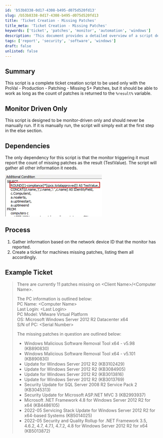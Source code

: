 ```yaml
---
id: 'b53b8338-0d17-4308-b495-d075d520fd13'
slug: /b53b8338-0d17-4308-b495-d075d520fd13
title: 'Ticket Creation - Missing Patches'
title_meta: 'Ticket Creation - Missing Patches'
keywords: ['ticket', 'patches', 'monitor', 'automation', 'windows']
description: 'This document provides a detailed overview of a script designed for creating tickets based on missing patches in a ProVal environment. It outlines the dependencies, process, and an example of a generated ticket, emphasizing that the script should be monitor-driven and not manually executed.'
tags: ['report', 'security', 'software', 'windows']
draft: false
unlisted: false
---
```


## Summary

This script is a complete ticket creation script to be used only with the ProVal - Production - Patching - Missing 5+ Patches, but it should be able to work as long as the count of patches is returned to the `%result%` variable.

## Monitor Driven Only

This script is designed to be monitor-driven only and should never be manually run. If it is manually run, the script will simply exit at the first step in the else section.

## Dependencies

The only dependency for this script is that the monitor triggering it must report the count of missing patches as the result (TestValue). The script will gather all other information it needs.

![Image](../../../static/img/docs/b53b8338-0d17-4308-b495-d075d520fd13/image_1.webp)

## Process

1. Gather information based on the network device ID that the monitor has reported.
2. Create a ticket for machines missing patches, listing them all accordingly.

## Example Ticket

> There are currently 11 patches missing on \<Client Name>/\<Computer Name>.
>
> The PC information is outlined below:  
> PC Name: \<Computer Name>  
> Last Login: \<Last Login>  
> PC Model: VMware Virtual Platform  
> OS: Microsoft Windows Server 2012 R2 Datacenter x64  
> S/N of PC: \<Serial Number>
>
> The missing patches in question are outlined below:
>
> - Windows Malicious Software Removal Tool x64 - v5.98 (KB890830)  
> - Windows Malicious Software Removal Tool x64 - v5.101 (KB890830)  
> - Update for Windows Server 2012 R2 (KB3102429)  
> - Update for Windows Server 2012 R2 (KB3084905)  
> - Update for Windows Server 2012 R2 (KB3013816)  
> - Update for Windows Server 2012 R2 (KB3013769)  
> - Security Update for SQL Server 2008 R2 Service Pack 2 (KB3045313)  
> - Security Update for Microsoft ASP.NET MVC 3 (KB2993937)  
> - Microsoft .NET Framework 4.8 for Windows Server 2012 R2 for x64 (KB4486105)  
> - 2022-05 Servicing Stack Update for Windows Server 2012 R2 for x64-based Systems (KB5014025)  
> - 2022-05 Security and Quality Rollup for .NET Framework 3.5, 4.6.2, 4.7, 4.7.1, 4.7.2, 4.8 for Windows Server 2012 R2 for x64 (KB5013872)  